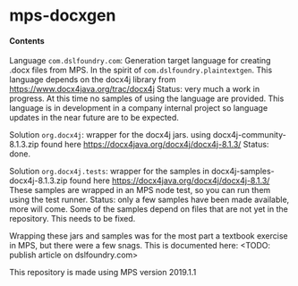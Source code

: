 # mps-docxgen

#### Contents

Language `com.dslfoundry.com`:
Generation target language for creating .docx files from MPS.
In the spirit of `com.dslfoundry.plaintextgen`.
This language depends on the docx4j library from https://www.docx4java.org/trac/docx4j
Status: very much a work in progress. 
At this time no samples of using the language are provided.
This language is in development in a company internal project so language updates in the near future are to be expected.

Solution `org.docx4j`:
wrapper for the docx4j jars. using docx4j-community-8.1.3.zip found here https://docx4java.org/docx4j/docx4j-8.1.3/
Status: done.

Solution `org.docx4j.tests`: wrapper for the samples in docx4j-samples-docx4j-8.1.3.zip found here https://docx4java.org/docx4j/docx4j-8.1.3/
These samples are wrapped in an MPS node test, so you can run them using the test runner.
Status: only a few samples have been made available, more will come.
Some of the samples depend on files that are not yet in the repository. This needs to be fixed. 

Wrapping these jars and samples was for the most part a textbook exercise in MPS, but there were a few snags. 
This is documented here: <TODO: publish article on dslfoundry.com>

This repository is made using MPS version 2019.1.1

